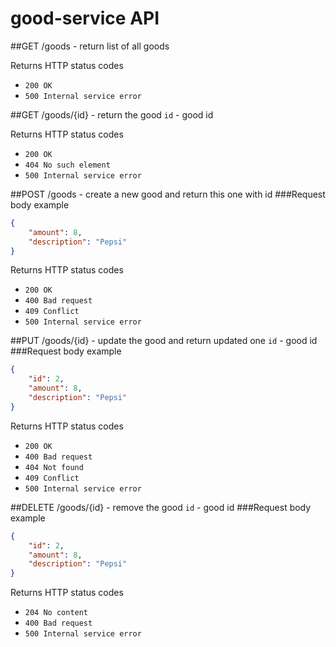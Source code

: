 # good-service API

##GET /goods - return list of all goods

Returns HTTP status codes
* `200 OK`
* `500 Internal service error`


##GET /goods/{id} - return the good
`id` - good id

Returns HTTP status codes
* `200 OK`
* `404 No such element`
* `500 Internal service error`

##POST /goods - create a new good and return this one with id
###Request body example
```json
{
    "amount": 8,
    "description": "Pepsi"
}
```

Returns HTTP status codes
* `200 OK`
* `400 Bad request`
* `409 Conflict`
* `500 Internal service error`

##PUT /goods/{id} - update the good and return updated one
`id` - good id
###Request body example
```json
{
    "id": 2,
    "amount": 8,
    "description": "Pepsi"
}
```

Returns HTTP status codes
* `200 OK`
* `400 Bad request`
* `404 Not found`
* `409 Conflict`
* `500 Internal service error`

##DELETE /goods/{id} - remove the good
`id` - good id
###Request body example
```json
{
    "id": 2,
    "amount": 8,
    "description": "Pepsi"
}
```

Returns HTTP status codes
* `204 No content`
* `400 Bad request`
* `500 Internal service error`